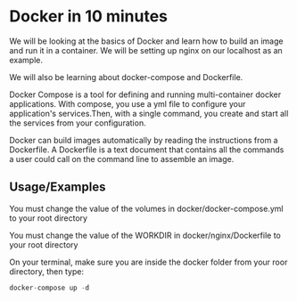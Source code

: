 
# Docker in 10 minutes

We will be looking at the basics of Docker and learn how to build an image and run it in a container. We will be setting up nginx on our localhost as an example. 

We will also be learning about docker-compose and Dockerfile.

Docker Compose is a tool for defining and running multi-container docker applications. With compose, you use a yml file to configure your application's services.Then, with a single command, you create and start all the services from your configuration.

Docker can build images automatically by reading the instructions from a Dockerfile. A Dockerfile is a text document that contains all the commands a user could call on the command line to assemble an image.




## Usage/Examples

You must change the value of the volumes in docker/docker-compose.yml to your root directory

You must change the value of the WORKDIR in docker/nginx/Dockerfile to your root directory

On your terminal, make sure you are inside the docker folder from your roor directory, then type:

```javascript
docker-compose up -d

